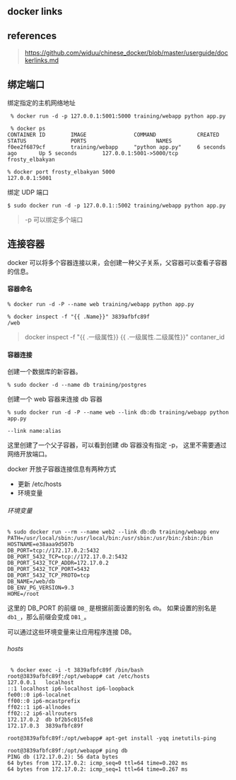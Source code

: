 ## docker links

## references

> https://github.com/widuu/chinese_docker/blob/master/userguide/dockerlinks.md

## 绑定端口

绑定指定的主机网络地址

```
 % docker run -d -p 127.0.0.1:5001:5000 training/webapp python app.py
 
 % docker ps
CONTAINER ID        IMAGE               COMMAND             CREATED             STATUS              PORTS                      NAMES
f0ee2f6879cf        training/webapp     "python app.py"     6 seconds ago       Up 5 seconds        127.0.0.1:5001->5000/tcp   frosty_elbakyan
```

```
% docker port frosty_elbakyan 5000
127.0.0.1:5001
```

绑定 UDP 端口

```
$ sudo docker run -d -p 127.0.0.1::5002 training/webapp python app.py
```

> -p 可以绑定多个端口

## 连接容器

docker 可以将多个容器连接以来，会创建一种父子关系，父容器可以查看子容器的信息。

#### 容器命名

```
% docker run -d -P --name web training/webapp python app.py
```

```
% docker inspect -f "{{ .Name}}" 3839afbfc89f
/web
```

>  docker inspect -f "{{ .一级属性}} {{ .一级属性.二级属性}}" contaner_id

#### 容器连接

创建一个数据库的新容器。

```
% sudo docker -d --name db training/postgres
```

创建一个 web 容器来连接 db 容器

```
% sudo docker run -d -P --name web --link db:db training/webapp python app.py
```

```
--link name:alias
```

这里创建了一个父子容器，可以看到创建 db 容器没有指定 -p， 这里不需要通过网络开放端口。

docker 开放子容器连接信息有两种方式

- 更新 /etc/hosts
- 环境变量

###### 环境变量

```
% sudo docker run --rm --name web2 --link db:db training/webapp env
PATH=/usr/local/sbin:/usr/local/bin:/usr/sbin:/usr/bin:/sbin:/bin
HOSTNAME=e38aaa9d507b
DB_PORT=tcp://172.17.0.2:5432
DB_PORT_5432_TCP=tcp://172.17.0.2:5432
DB_PORT_5432_TCP_ADDR=172.17.0.2
DB_PORT_5432_TCP_PORT=5432
DB_PORT_5432_TCP_PROTO=tcp
DB_NAME=/web/db
DB_ENV_PG_VERSION=9.3
HOME=/root
```

这里的 DB_PORT 的前缀 `DB_` 是根据前面设置的别名 `db`。 如果设置的别名是 `db1_`，那么前缀会变成 `DB1_`。

可以通过这些环境变量来让应用程序连接 DB。

###### hosts

```
 % docker exec -i -t 3839afbfc89f /bin/bash
root@3839afbfc89f:/opt/webapp# cat /etc/hosts
127.0.0.1	localhost
::1	localhost ip6-localhost ip6-loopback
fe00::0	ip6-localnet
ff00::0	ip6-mcastprefix
ff02::1	ip6-allnodes
ff02::2	ip6-allrouters
172.17.0.2	db bf2b5c015fe8
172.17.0.3	3839afbfc89f
```

```
root@3839afbfc89f:/opt/webapp# apt-get install -yqq inetutils-ping

root@3839afbfc89f:/opt/webapp# ping db
PING db (172.17.0.2): 56 data bytes
64 bytes from 172.17.0.2: icmp_seq=0 ttl=64 time=0.202 ms
64 bytes from 172.17.0.2: icmp_seq=1 ttl=64 time=0.267 ms
```

